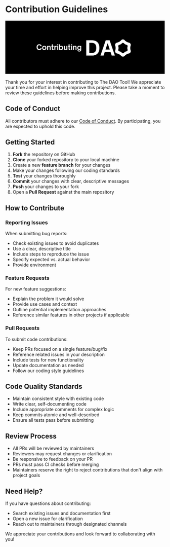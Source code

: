 # Contribution Guidelines

![CONTRIBUTION GUIDELINES](../.gitbook/assets/contributing.png)

Thank you for your interest in contributing to The DAO Tool! We appreciate your time and effort in helping improve this project. Please take a moment to review these guidelines before making contributions.

## Code of Conduct

All contributors must adhere to our [Code of Conduct](./code-of-conduct.md). By participating, you are expected to uphold this code.

## Getting Started

1. **Fork** the repository on GitHub
2. **Clone** your forked repository to your local machine
3. Create a new **feature branch** for your changes
4. Make your changes following our coding standards
5. **Test** your changes thoroughly
6. **Commit** your changes with clear, descriptive messages
7. **Push** your changes to your fork
8. Open a **Pull Request** against the main repository

## How to Contribute

### Reporting Issues
When submitting bug reports:
- Check existing issues to avoid duplicates
- Use a clear, descriptive title
- Include steps to reproduce the issue
- Specify expected vs. actual behavior
- Provide environment

### Feature Requests
For new feature suggestions:
- Explain the problem it would solve
- Provide use cases and context
- Outline potential implementation approaches
- Reference similar features in other projects if applicable

### Pull Requests
To submit code contributions:
- Keep PRs focused on a single feature/bug/fix
- Reference related issues in your description
- Include tests for new functionality
- Update documentation as needed
- Follow our coding style guidelines

## Code Quality Standards

- Maintain consistent style with existing code
- Write clear, self-documenting code
- Include appropriate comments for complex logic
- Keep commits atomic and well-described
- Ensure all tests pass before submitting

## Review Process

- All PRs will be reviewed by maintainers
- Reviewers may request changes or clarification
- Be responsive to feedback on your PR
- PRs must pass CI checks before merging
- Maintainers reserve the right to reject contributions that don't align with project goals

## Need Help?

If you have questions about contributing:
- Search existing issues and documentation first
- Open a new issue for clarification
- Reach out to maintainers through designated channels

We appreciate your contributions and look forward to collaborating with you!
